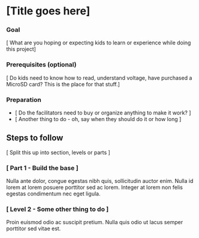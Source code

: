 
# [Title goes here]

### Goal
[ What are you hoping or expecting kids to learn or experience while doing this project]

### Prerequisites (optional)
[ Do kids need to know how to read, understand voltage, have purchased a MicroSD card?  This is the place for that stuff.]

### Preparation
* [ Do the facilitators need to buy or organize anything to make it work? ]
* [ Another thing to do - oh, say when they should do it or how long ]

## Steps to follow
[ Split this up into section, levels or parts ]

### [ Part 1 - Build the base ]
Nulla ante dolor, congue egestas nibh quis, sollicitudin auctor enim. Nulla id lorem at lorem posuere porttitor sed ac lorem. Integer at lorem non felis egestas condimentum nec eget ligula.

### [ Level 2 - Some other thing to do ]
Proin euismod odio ac suscipit pretium. Nulla quis odio ut lacus semper porttitor sed vitae est.

